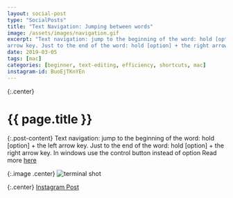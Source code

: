 ```yaml
---
layout: social-post
type: "SocialPosts"
title: "Text Navigation: Jumping between words"
image: /assets/images/navigation.gif
excerpt: "Text navigation: jump to the beginning of the word: hold [option] + the left
arrow key. Just to the end of the word: hold [option] + the right arrow key."
date: 2019-03-05
tags: [mac]
categories: [beginner, text-editing, efficiency, shortcuts, mac]
instagram-id: BuoEjTKnYEn
---
```

{:.center}
# {{ page.title }}


{:.post-content}
Text navigation: jump to the beginning of the word: hold [option] + the left
arrow key. Just to the end of the word: hold [option] + the right arrow key.
In windows use the control button instead of option
Read more [here](http://osxdaily.com/2012/02/23/keyboard-shortcuts-to-navigate-select-text-mac-os-x/)

{:.image .center}
![terminal shot]({{page.image}})

{:.center}
<a class="insta-link" href="https://www.instagram.com/p/{{page.instagram-id}}" target="_blank">Instagram Post</a>

